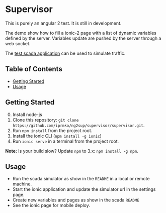 Supervisor
==========

This is purely an angular 2 test. It is still in development.

The demo show how to fill a ionic-2 page with a list of dynamic variables defined by the server. Variables update are pushed by the server through a web socket.

The [test scada application]() can be used to simulate traffic.

Table of Contents
-----------------
 * [Getting Started](#getting-started)
 * [Usage](#Usage)

Getting Started
---------------
0. Install node-js
1. Clone this repository: `git clone https://github.com/iprmko/ng2sup/supervisor/supervisor.git`.
2. Run `npm install` from the project root.
3. Install the ionic CLI (`npm install -g ionic`)
4. Run `ionic serve` in a terminal from the project root.

**Note:** Is your build slow? Update `npm` to 3.x: `npm install -g npm`.

Usage
-----
 * Run the scada simulator as show in the `README` in a local or remote machine.
 * Start the ionic application and update the simulator url in the settings page.
 * Create new variables and pages as show in the scada `README`
 * See the ionic page for mobile deploy.
